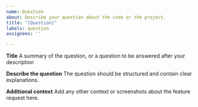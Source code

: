 ```yaml
---
name: Question
about: Describe your question about the code or the project.
title: "[Question]"
labels: question
assignees: ''

---
```


**Title**
A summary of the question, or a question to be answered after your description

**Describe the question**
The question should be structured and contain clear explanations.

**Additional context**
Add any other context or screenshots about the feature request here.
